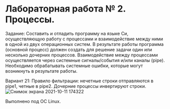 # Лабораторная работа № 2. Процессы.

Задание: Составить и отладить программу на языке Си, осуществляющую работу с процессами и
взаимодействие между ними в одной из двух операционных систем. В результате работы
программа (основной процесс) должен создать для решение задачи один или несколько
дочерних процессов. Взаимодействие между процессами осуществляется через системные
сигналы/события и/или каналы (pipe).
Необходимо обрабатывать системные ошибки, которые могут возникнуть в результате работы.

Вариант 21: Правило фильтрации: нечетные строки отправляются в pipe1, четные в pipe2.
Дочерние процессы инвертируют строки.
![Снимок экрана 2021-10-11 174322](https://user-images.githubusercontent.com/54589783/136811334-cd0cb419-44b3-43c4-a083-71df940dcc76.png)

Выполнено под OC Linux.
